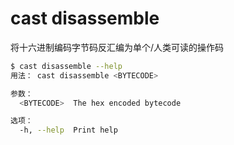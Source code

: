 # cast disassemble

将十六进制编码字节码反汇编为单个/人类可读的操作码

```bash
$ cast disassemble --help
用法： cast disassemble <BYTECODE>

参数：
  <BYTECODE>  The hex encoded bytecode

选项：
  -h, --help  Print help
```